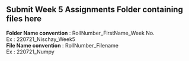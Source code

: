 ## Submit Week 5 Assignments Folder containing files here 
**Folder Name convention** : RollNumber_FirstName_Week No. <br>
Ex : 220721_Nischay_Week5 <br>
**File Name convention** : RollNumber_Filename <br>
Ex : 220721_Numpy
